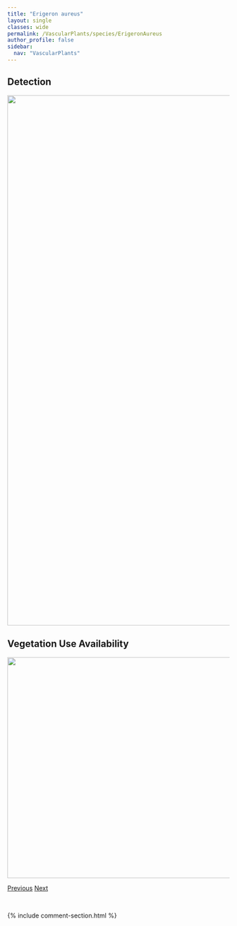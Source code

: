 ```yaml
---
title: "Erigeron aureus"
layout: single
classes: wide
permalink: /VascularPlants/species/ErigeronAureus
author_profile: false
sidebar:
  nav: "VascularPlants"
---
```


<h2>Detection</h2>

<a href="https://drive.google.com/uc?export=view&id=1Yt_Y1K7fDpuE5WedRT7IM_vzK6ecnu1B">
<img src="https://drive.google.com/uc?export=view&id=1Yt_Y1K7fDpuE5WedRT7IM_vzK6ecnu1B" height = "1200" width = "800">
</a>


<h2>Vegetation Use Availability</h2>

<a href="https://drive.google.com/uc?export=view&id=1-6LLy10dODMRcA9fmKv7Kjb4d8rZpOZF">
<img src="https://drive.google.com/uc?export=view&id=1-6LLy10dODMRcA9fmKv7Kjb4d8rZpOZF" height = "500" width = "1000">
</a>


<a href="/DevelopmentWebsite/VascularPlants/species/ErigeronAnnuus" class="pagination--pager" title="Erigeron annuus">Previous</a> <a href="/DevelopmentWebsite/VascularPlants/species/ErigeronCaespitosus" class="pagination--pager" title="Erigeron caespitosus">Next</a>

<p>&nbsp;</p>

{% include comment-section.html %}

